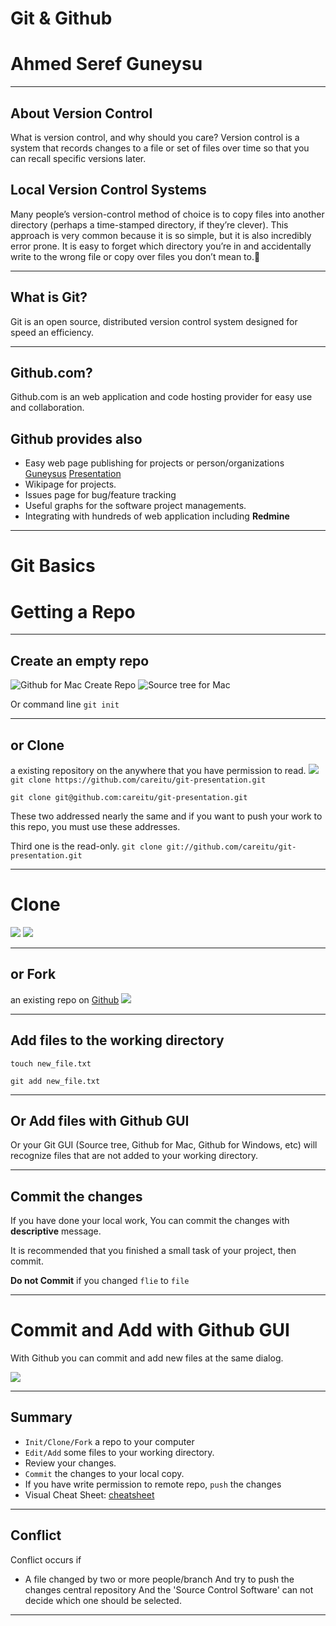 [Google]: http://google.com/
[Github]: http://github.com/
[Careitu-github]: http://github.com/careitu
[Presentation]: http://careitu.github.oi/git-presentation
[Guneysus]: http://guneysus.github.io/


[init1]: img/init1.png "Github for Mac Create Repo"
[init2]: img/init2.png "Source tree for Mac"

[fork]: img/fork.png

[clone1]: img/clone1.png
[clone2]: img/clone2.png
[clone3]: img/clone3.png

[add1]: img/add1.png

[cheatsheet]: http://ndpsoftware.com/git-cheatsheet.html

# Git & Github

Ahmed Seref Guneysu
======================
---


## About Version Control


What is version control, and why should you care? Version control is a system that records changes to a file or set of files over time so that you can recall specific versions later. 

Local Version Control Systems
---
Many people’s version-control method of choice is to copy files into another directory (perhaps a time-stamped directory, if they’re clever). This approach is very common because it is so simple, but it is also incredibly error prone. It is easy to forget which directory you’re in and accidentally write to the wrong file or copy over files you don’t mean to.￿

---

## What is Git?

Git is an open source, distributed version control system designed for speed an efficiency.


---

## Github.com?

Github.com is an web application and code hosting provider for easy use and
collaboration.

Github provides also 
--------------------
* Easy web page publishing for projects or person/organizations
[Guneysus][] [Presentation][]
* Wikipage for projects.
* Issues page for bug/feature tracking
* Useful graphs for the software project managements.
* Integrating with hundreds of web application including   **Redmine**

---


# Git Basics

# Getting a Repo


---

## Create an empty repo

![][init1]
![][init2]

Or command line
`git init`

---

## or Clone

a existing repository on the anywhere that you have permission to read.
![][clone3]
`git clone https://github.com/careitu/git-presentation.git`

`git clone git@github.com:careitu/git-presentation.git`

These two addressed nearly the same and if you want to push your work to this
repo, you must use these addresses.

Third one is the read-only. 
`git clone git://github.com/careitu/git-presentation.git`

---

# Clone

![][clone1] 
![][clone2]


---
## or Fork

an existing repo on [Github][]
![][Fork]

--- 



## Add files to the working directory

`touch new_file.txt`

`git add new_file.txt`

---

## Or Add files with Github GUI

Or your Git GUI (Source tree, Github for Mac, Github for Windows, etc)
will recognize files that are not added to your working directory.


---

## Commit the changes
If you have done your local work, 
You can commit the changes with **descriptive** message.

It is recommended that you finished a small task of your project, then commit.

**Do not Commit** if you changed `flie` to `file`


---
# Commit and Add with Github GUI
With Github you can commit and add new files at the same dialog.

![][add1]

---


## Summary

* `Init/Clone/Fork` a repo to your computer
* `Edit/Add` some files to your working directory.
* Review your changes.
* `Commit` the changes to your local copy.
* If you have write permission to remote repo,
`push` the changes
* Visual Cheat Sheet:
[cheatsheet][]

---  


## Conflict

Conflict occurs if

* A file changed by two or more people/branch
 And try to push the changes central repository
 And the 'Source Control Software' can not decide which one should be selected.
 




 
---



